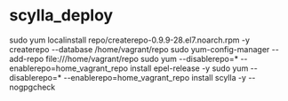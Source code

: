 # scylla_deploy
sudo yum localinstall repo/createrepo-0.9.9-28.el7.noarch.rpm -y
createrepo --database /home/vagrant/repo
sudo yum-config-manager --add-repo file:///home/vagrant/repo
sudo yum --disablerepo=* --enablerepo=home_vagrant_repo install epel-release -y
sudo yum --disablerepo=* --enablerepo=home_vagrant_repo install scylla -y --nogpgcheck
